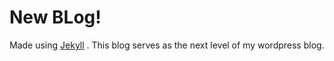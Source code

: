 # New BLog!

Made using [Jekyll](www.jekyllrb.com) .
This blog serves as the next level of my wordpress blog.

